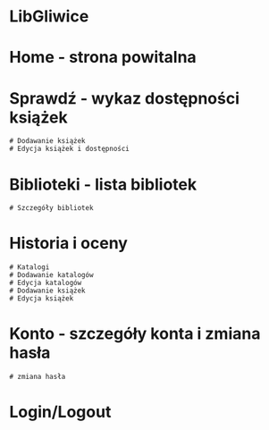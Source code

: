 # LibGliwice


# Home      - strona powitalna
# Sprawdź - wykaz dostępności książek
    # Dodawanie książek
    # Edycja książek i dostępności
# Biblioteki - lista bibliotek
    # Szczegóły bibliotek
# Historia i oceny
    # Katalogi
    # Dodawanie katalogów
    # Edycja katalogów
    # Dodawanie książek
    # Edycja książek
# Konto - szczegóły konta i zmiana hasła
    # zmiana hasła
# Login/Logout